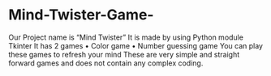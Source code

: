 # Mind-Twister-Game-
Our Project name is “Mind Twister” 
It is made by using Python module Tkinter
It has 2 games
•	Color game
•	Number guessing game
You can play these games to refresh your mind
These are very simple and straight forward games and does not contain any complex coding.
